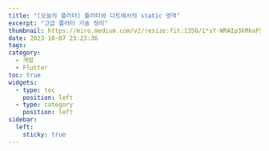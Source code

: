 ```yaml
---
title: "[오늘의 플러터] 플러터와 다트에서의 static 영역"
excerpt: "고급 플러터 기술 정리"
thumbnail: https://miro.medium.com/v2/resize:fit:1358/1*sY-WRAIp3kMkaF9qAucIEg.png
date: 2023-10-07 23:23:36
tags:
category:
  - 개발
  - Flutter
toc: true
widgets:
  - type: toc
    position: left
  - type: category
    position: left
sidebar:
  left:
    sticky: true
---
```

